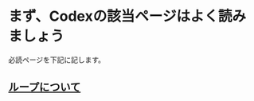 # まず、Codexの該当ページはよく読みましょう
必読ページを下記に記します。

## [ループについて](https://wpdocs.osdn.jp/%E3%83%AB%E3%83%BC%E3%83%97)
